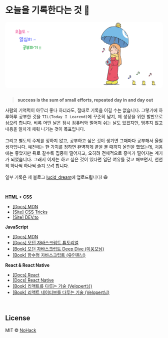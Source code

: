 # 오늘을 기록한다는 것 📝

<p align="center">
  <img src="images/readme.jpg" style="margin-bottom: 12px; border-radius: 10px;">
</p>

> **success is the sum of small efforts, repeated day in and day out**

<p align="justify">
사람의 기억력이 아무리 좋다 하더라도, 절대로 기록을 이길 수는 없습니다. 그렇기에 하루하루 공부한 것을 <code>TIL(Today I Learend)</code>에 꾸준히 남겨, 제 성장을 위한 발판으로 삼으려 합니다. 비록 어떤 날은 잠시 컴퓨터와 멀어져 쉬는 날도 있겠지만, 멈추지 않고 내용을 알차게 채워 나가는 것이 목표입니다. 
<br><br>
그리고 별도의 주제를 정하지 않고, 공부하고 싶은 것이 생기면 그때마다 공부해서 올릴 생각입니다. 예전에는 한 가지를 정하면 완벽하게 끝을 볼 때까지 올인을 했었는데, 처음에는 좋았지만 뒤로 갈수록 집중이 떨어지고, 오히려 전체적으로 흥미가 떨어지는 계기가 되었습니다. 그래서 이제는 하고 싶은 것이 있다면 일단 여유를 갖고 해보면서, 천천히 하나씩 하나씩 즐겨 보려 합니다.
<br><br>
일부 기록은 제 블로그 <a href="https://lucid-dream.net">lucid_dream</a>에 업로드됩니다! 😆
</p>

<br>

**HTML + CSS**

- [[Docs] MDN](https://developer.mozilla.org/ko/)
- [[Site] CSS Tricks](https://css-tricks.com/)
- [[Site] DEV.to](https://dev.to/)

**JavaScript**

- [[Docs] MDN](https://developer.mozilla.org/ko/)
- [[Docs] 모던 자바스크립트 튜토리얼](https://ko.javascript.info/)
- [[Book] 모던 자바스크립트 Deep Dive (이웅모님)](http://www.yes24.com/Product/Goods/92742567?OzSrank=1)
- [[Book] 함수형 자바스크립트 (유인동님)](http://www.yes24.com/Product/Goods/56885507?OzSrank=1)

**React & React Native**

- [[Docs] React](https://ko.reactjs.org/)
- [[Docs] React Native](https://reactnative.dev/)
- [[Book] 리액트를 다루는 기술 (Velopert님)](http://www.yes24.com/Product/Goods/78233628)
- [[Book] 리액트 네이티브를 다루는 기술 (Velopert님)](http://www.yes24.com/Product/Goods/104643906)

<br>

## License

MIT &copy; [NoHack](mailto:nohack-@naver.com)
